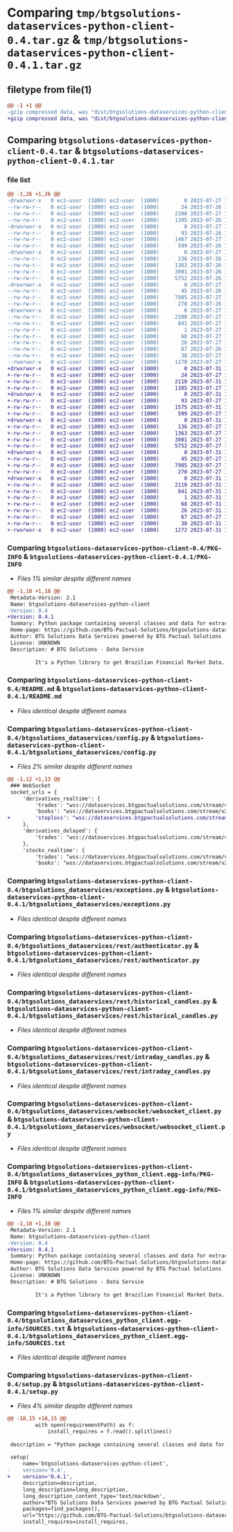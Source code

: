 # Comparing `tmp/btgsolutions-dataservices-python-client-0.4.tar.gz` & `tmp/btgsolutions-dataservices-python-client-0.4.1.tar.gz`

## filetype from file(1)

```diff
@@ -1 +1 @@
-gzip compressed data, was "dist/btgsolutions-dataservices-python-client-0.4.tar", last modified: Thu Jul 27 15:15:18 2023, max compression
+gzip compressed data, was "dist/btgsolutions-dataservices-python-client-0.4.1.tar", last modified: Mon Jul 31 14:00:24 2023, max compression
```

## Comparing `btgsolutions-dataservices-python-client-0.4.tar` & `btgsolutions-dataservices-python-client-0.4.1.tar`

### file list

```diff
@@ -1,26 +1,26 @@
-drwxrwxr-x   0 ec2-user  (1000) ec2-user  (1000)        0 2023-07-27 15:15:18.000000 btgsolutions-dataservices-python-client-0.4/
--rw-rw-r--   0 ec2-user  (1000) ec2-user  (1000)       24 2023-07-26 18:35:15.000000 btgsolutions-dataservices-python-client-0.4/MANIFEST.in
--rw-rw-r--   0 ec2-user  (1000) ec2-user  (1000)     2108 2023-07-27 15:15:18.000000 btgsolutions-dataservices-python-client-0.4/PKG-INFO
--rw-rw-r--   0 ec2-user  (1000) ec2-user  (1000)     1385 2023-07-26 18:35:15.000000 btgsolutions-dataservices-python-client-0.4/README.md
-drwxrwxr-x   0 ec2-user  (1000) ec2-user  (1000)        0 2023-07-27 15:15:18.000000 btgsolutions-dataservices-python-client-0.4/btgsolutions_dataservices/
--rw-rw-r--   0 ec2-user  (1000) ec2-user  (1000)       93 2023-07-26 18:35:15.000000 btgsolutions-dataservices-python-client-0.4/btgsolutions_dataservices/__init__.py
--rw-rw-r--   0 ec2-user  (1000) ec2-user  (1000)     1467 2023-07-27 15:15:11.000000 btgsolutions-dataservices-python-client-0.4/btgsolutions_dataservices/config.py
--rw-rw-r--   0 ec2-user  (1000) ec2-user  (1000)      599 2023-07-26 18:35:15.000000 btgsolutions-dataservices-python-client-0.4/btgsolutions_dataservices/exceptions.py
-drwxrwxr-x   0 ec2-user  (1000) ec2-user  (1000)        0 2023-07-27 15:15:18.000000 btgsolutions-dataservices-python-client-0.4/btgsolutions_dataservices/rest/
--rw-rw-r--   0 ec2-user  (1000) ec2-user  (1000)      136 2023-07-26 18:35:15.000000 btgsolutions-dataservices-python-client-0.4/btgsolutions_dataservices/rest/__init__.py
--rw-rw-r--   0 ec2-user  (1000) ec2-user  (1000)     1363 2023-07-26 18:35:15.000000 btgsolutions-dataservices-python-client-0.4/btgsolutions_dataservices/rest/authenticator.py
--rw-rw-r--   0 ec2-user  (1000) ec2-user  (1000)     3001 2023-07-26 18:35:15.000000 btgsolutions-dataservices-python-client-0.4/btgsolutions_dataservices/rest/historical_candles.py
--rw-rw-r--   0 ec2-user  (1000) ec2-user  (1000)     5752 2023-07-26 18:35:15.000000 btgsolutions-dataservices-python-client-0.4/btgsolutions_dataservices/rest/intraday_candles.py
-drwxrwxr-x   0 ec2-user  (1000) ec2-user  (1000)        0 2023-07-27 15:15:18.000000 btgsolutions-dataservices-python-client-0.4/btgsolutions_dataservices/websocket/
--rw-rw-r--   0 ec2-user  (1000) ec2-user  (1000)       45 2023-07-26 18:35:15.000000 btgsolutions-dataservices-python-client-0.4/btgsolutions_dataservices/websocket/__init__.py
--rw-rw-r--   0 ec2-user  (1000) ec2-user  (1000)     7985 2023-07-27 15:12:57.000000 btgsolutions-dataservices-python-client-0.4/btgsolutions_dataservices/websocket/websocket_client.py
--rw-rw-r--   0 ec2-user  (1000) ec2-user  (1000)      270 2023-07-26 18:35:15.000000 btgsolutions-dataservices-python-client-0.4/btgsolutions_dataservices/websocket/websocket_default_functions.py
-drwxrwxr-x   0 ec2-user  (1000) ec2-user  (1000)        0 2023-07-27 15:15:18.000000 btgsolutions-dataservices-python-client-0.4/btgsolutions_dataservices_python_client.egg-info/
--rw-rw-r--   0 ec2-user  (1000) ec2-user  (1000)     2108 2023-07-27 15:15:18.000000 btgsolutions-dataservices-python-client-0.4/btgsolutions_dataservices_python_client.egg-info/PKG-INFO
--rw-rw-r--   0 ec2-user  (1000) ec2-user  (1000)      841 2023-07-27 15:15:18.000000 btgsolutions-dataservices-python-client-0.4/btgsolutions_dataservices_python_client.egg-info/SOURCES.txt
--rw-rw-r--   0 ec2-user  (1000) ec2-user  (1000)        1 2023-07-27 15:15:18.000000 btgsolutions-dataservices-python-client-0.4/btgsolutions_dataservices_python_client.egg-info/dependency_links.txt
--rw-rw-r--   0 ec2-user  (1000) ec2-user  (1000)       68 2023-07-27 15:15:18.000000 btgsolutions-dataservices-python-client-0.4/btgsolutions_dataservices_python_client.egg-info/requires.txt
--rw-rw-r--   0 ec2-user  (1000) ec2-user  (1000)       26 2023-07-27 15:15:18.000000 btgsolutions-dataservices-python-client-0.4/btgsolutions_dataservices_python_client.egg-info/top_level.txt
--rw-rw-r--   0 ec2-user  (1000) ec2-user  (1000)       67 2023-07-26 18:35:15.000000 btgsolutions-dataservices-python-client-0.4/requirements.txt
--rw-rw-r--   0 ec2-user  (1000) ec2-user  (1000)       38 2023-07-27 15:15:18.000000 btgsolutions-dataservices-python-client-0.4/setup.cfg
--rwxrwxr-x   0 ec2-user  (1000) ec2-user  (1000)     1270 2023-07-27 15:15:03.000000 btgsolutions-dataservices-python-client-0.4/setup.py
+drwxrwxr-x   0 ec2-user  (1000) ec2-user  (1000)        0 2023-07-31 14:00:24.000000 btgsolutions-dataservices-python-client-0.4.1/
+-rw-rw-r--   0 ec2-user  (1000) ec2-user  (1000)       24 2023-07-27 17:34:22.000000 btgsolutions-dataservices-python-client-0.4.1/MANIFEST.in
+-rw-rw-r--   0 ec2-user  (1000) ec2-user  (1000)     2110 2023-07-31 14:00:24.000000 btgsolutions-dataservices-python-client-0.4.1/PKG-INFO
+-rw-rw-r--   0 ec2-user  (1000) ec2-user  (1000)     1385 2023-07-27 17:34:22.000000 btgsolutions-dataservices-python-client-0.4.1/README.md
+drwxrwxr-x   0 ec2-user  (1000) ec2-user  (1000)        0 2023-07-31 14:00:24.000000 btgsolutions-dataservices-python-client-0.4.1/btgsolutions_dataservices/
+-rw-rw-r--   0 ec2-user  (1000) ec2-user  (1000)       93 2023-07-27 17:34:22.000000 btgsolutions-dataservices-python-client-0.4.1/btgsolutions_dataservices/__init__.py
+-rw-rw-r--   0 ec2-user  (1000) ec2-user  (1000)     1575 2023-07-31 13:58:23.000000 btgsolutions-dataservices-python-client-0.4.1/btgsolutions_dataservices/config.py
+-rw-rw-r--   0 ec2-user  (1000) ec2-user  (1000)      599 2023-07-27 17:34:22.000000 btgsolutions-dataservices-python-client-0.4.1/btgsolutions_dataservices/exceptions.py
+drwxrwxr-x   0 ec2-user  (1000) ec2-user  (1000)        0 2023-07-31 14:00:24.000000 btgsolutions-dataservices-python-client-0.4.1/btgsolutions_dataservices/rest/
+-rw-rw-r--   0 ec2-user  (1000) ec2-user  (1000)      136 2023-07-27 17:34:22.000000 btgsolutions-dataservices-python-client-0.4.1/btgsolutions_dataservices/rest/__init__.py
+-rw-rw-r--   0 ec2-user  (1000) ec2-user  (1000)     1363 2023-07-27 17:34:22.000000 btgsolutions-dataservices-python-client-0.4.1/btgsolutions_dataservices/rest/authenticator.py
+-rw-rw-r--   0 ec2-user  (1000) ec2-user  (1000)     3001 2023-07-27 17:34:22.000000 btgsolutions-dataservices-python-client-0.4.1/btgsolutions_dataservices/rest/historical_candles.py
+-rw-rw-r--   0 ec2-user  (1000) ec2-user  (1000)     5752 2023-07-27 17:34:22.000000 btgsolutions-dataservices-python-client-0.4.1/btgsolutions_dataservices/rest/intraday_candles.py
+drwxrwxr-x   0 ec2-user  (1000) ec2-user  (1000)        0 2023-07-31 14:00:24.000000 btgsolutions-dataservices-python-client-0.4.1/btgsolutions_dataservices/websocket/
+-rw-rw-r--   0 ec2-user  (1000) ec2-user  (1000)       45 2023-07-27 17:34:22.000000 btgsolutions-dataservices-python-client-0.4.1/btgsolutions_dataservices/websocket/__init__.py
+-rw-rw-r--   0 ec2-user  (1000) ec2-user  (1000)     7985 2023-07-27 17:34:22.000000 btgsolutions-dataservices-python-client-0.4.1/btgsolutions_dataservices/websocket/websocket_client.py
+-rw-rw-r--   0 ec2-user  (1000) ec2-user  (1000)      270 2023-07-27 17:34:22.000000 btgsolutions-dataservices-python-client-0.4.1/btgsolutions_dataservices/websocket/websocket_default_functions.py
+drwxrwxr-x   0 ec2-user  (1000) ec2-user  (1000)        0 2023-07-31 14:00:24.000000 btgsolutions-dataservices-python-client-0.4.1/btgsolutions_dataservices_python_client.egg-info/
+-rw-rw-r--   0 ec2-user  (1000) ec2-user  (1000)     2110 2023-07-31 14:00:24.000000 btgsolutions-dataservices-python-client-0.4.1/btgsolutions_dataservices_python_client.egg-info/PKG-INFO
+-rw-rw-r--   0 ec2-user  (1000) ec2-user  (1000)      841 2023-07-31 14:00:24.000000 btgsolutions-dataservices-python-client-0.4.1/btgsolutions_dataservices_python_client.egg-info/SOURCES.txt
+-rw-rw-r--   0 ec2-user  (1000) ec2-user  (1000)        1 2023-07-31 14:00:24.000000 btgsolutions-dataservices-python-client-0.4.1/btgsolutions_dataservices_python_client.egg-info/dependency_links.txt
+-rw-rw-r--   0 ec2-user  (1000) ec2-user  (1000)       68 2023-07-31 14:00:24.000000 btgsolutions-dataservices-python-client-0.4.1/btgsolutions_dataservices_python_client.egg-info/requires.txt
+-rw-rw-r--   0 ec2-user  (1000) ec2-user  (1000)       26 2023-07-31 14:00:24.000000 btgsolutions-dataservices-python-client-0.4.1/btgsolutions_dataservices_python_client.egg-info/top_level.txt
+-rw-rw-r--   0 ec2-user  (1000) ec2-user  (1000)       67 2023-07-27 17:34:22.000000 btgsolutions-dataservices-python-client-0.4.1/requirements.txt
+-rw-rw-r--   0 ec2-user  (1000) ec2-user  (1000)       38 2023-07-31 14:00:24.000000 btgsolutions-dataservices-python-client-0.4.1/setup.cfg
+-rwxrwxr-x   0 ec2-user  (1000) ec2-user  (1000)     1272 2023-07-31 13:58:25.000000 btgsolutions-dataservices-python-client-0.4.1/setup.py
```

### Comparing `btgsolutions-dataservices-python-client-0.4/PKG-INFO` & `btgsolutions-dataservices-python-client-0.4.1/PKG-INFO`

 * *Files 1% similar despite different names*

```diff
@@ -1,10 +1,10 @@
 Metadata-Version: 2.1
 Name: btgsolutions-dataservices-python-client
-Version: 0.4
+Version: 0.4.1
 Summary: Python package containing several classes and data for extracting and manipulating market and trading data.
 Home-page: https://github.com/BTG-Pactual-Solutions/btgsolutions-dataservices-python-client
 Author: BTG Solutions Data Services powered by BTG Pactual Solutions
 License: UNKNOWN
 Description: # BTG Solutions - Data Service
         
         It's a Python library to get Brazilian Financial Market Data.
```

### Comparing `btgsolutions-dataservices-python-client-0.4/README.md` & `btgsolutions-dataservices-python-client-0.4.1/README.md`

 * *Files identical despite different names*

### Comparing `btgsolutions-dataservices-python-client-0.4/btgsolutions_dataservices/config.py` & `btgsolutions-dataservices-python-client-0.4.1/btgsolutions_dataservices/config.py`

 * *Files 2% similar despite different names*

```diff
@@ -1,12 +1,13 @@
 ### WebSocket 
 socket_urls = {
     'derivatives_realtime': {
         'trades': "wss://dataservices.btgpactualsolutions.com/stream/v2/marketdata/trade/derivatives",
         'books': "wss://dataservices.btgpactualsolutions.com/stream/v2/marketdata/book/derivatives",
+        'stoploss': "wss://dataservices.btgpactualsolutions.com/stream/v1/marketdata/stoploss/derivatives",
     },
     'derivatives_delayed': {
         'trades': "wss://dataservices.btgpactualsolutions.com/stream/v2/marketdata/trade/derivatives/delayed",
     },
     'stocks_realtime': {
         'trades': "wss://dataservices.btgpactualsolutions.com/stream/v2/marketdata/trade/stocks",
         'books': "wss://dataservices.btgpactualsolutions.com/stream/v2/marketdata/book/stocks",
```

### Comparing `btgsolutions-dataservices-python-client-0.4/btgsolutions_dataservices/exceptions.py` & `btgsolutions-dataservices-python-client-0.4.1/btgsolutions_dataservices/exceptions.py`

 * *Files identical despite different names*

### Comparing `btgsolutions-dataservices-python-client-0.4/btgsolutions_dataservices/rest/authenticator.py` & `btgsolutions-dataservices-python-client-0.4.1/btgsolutions_dataservices/rest/authenticator.py`

 * *Files identical despite different names*

### Comparing `btgsolutions-dataservices-python-client-0.4/btgsolutions_dataservices/rest/historical_candles.py` & `btgsolutions-dataservices-python-client-0.4.1/btgsolutions_dataservices/rest/historical_candles.py`

 * *Files identical despite different names*

### Comparing `btgsolutions-dataservices-python-client-0.4/btgsolutions_dataservices/rest/intraday_candles.py` & `btgsolutions-dataservices-python-client-0.4.1/btgsolutions_dataservices/rest/intraday_candles.py`

 * *Files identical despite different names*

### Comparing `btgsolutions-dataservices-python-client-0.4/btgsolutions_dataservices/websocket/websocket_client.py` & `btgsolutions-dataservices-python-client-0.4.1/btgsolutions_dataservices/websocket/websocket_client.py`

 * *Files identical despite different names*

### Comparing `btgsolutions-dataservices-python-client-0.4/btgsolutions_dataservices_python_client.egg-info/PKG-INFO` & `btgsolutions-dataservices-python-client-0.4.1/btgsolutions_dataservices_python_client.egg-info/PKG-INFO`

 * *Files 1% similar despite different names*

```diff
@@ -1,10 +1,10 @@
 Metadata-Version: 2.1
 Name: btgsolutions-dataservices-python-client
-Version: 0.4
+Version: 0.4.1
 Summary: Python package containing several classes and data for extracting and manipulating market and trading data.
 Home-page: https://github.com/BTG-Pactual-Solutions/btgsolutions-dataservices-python-client
 Author: BTG Solutions Data Services powered by BTG Pactual Solutions
 License: UNKNOWN
 Description: # BTG Solutions - Data Service
         
         It's a Python library to get Brazilian Financial Market Data.
```

### Comparing `btgsolutions-dataservices-python-client-0.4/btgsolutions_dataservices_python_client.egg-info/SOURCES.txt` & `btgsolutions-dataservices-python-client-0.4.1/btgsolutions_dataservices_python_client.egg-info/SOURCES.txt`

 * *Files identical despite different names*

### Comparing `btgsolutions-dataservices-python-client-0.4/setup.py` & `btgsolutions-dataservices-python-client-0.4.1/setup.py`

 * *Files 4% similar despite different names*

```diff
@@ -18,15 +18,15 @@
         with open(requirementPath) as f:
             install_requires = f.read().splitlines()
 
 description = "Python package containing several classes and data for extracting and manipulating market and trading data."
 
 setup(
     name='btgsolutions-dataservices-python-client',
-    version='0.4',
+    version='0.4.1',
     description=description,
     long_description=long_description,
     long_description_content_type='text/markdown',
     author="BTG Solutions Data Services powered by BTG Pactual Solutions",
     packages=find_packages(),
     url="https://github.com/BTG-Pactual-Solutions/btgsolutions-dataservices-python-client",
     install_requires=install_requires,
```

